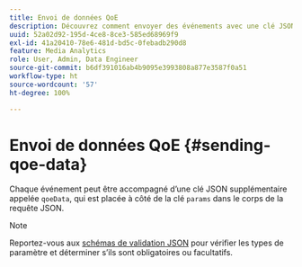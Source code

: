 ```yaml
---
title: Envoi de données QoE
description: Découvrez comment envoyer des événements avec une clé JSON qoeData.
uuid: 52a02d92-195d-4ce8-8ce3-585ed68969f9
exl-id: 41a20410-78e6-481d-bd5c-0febadb290d8
feature: Media Analytics
role: User, Admin, Data Engineer
source-git-commit: b6df391016ab4b9095e3993808a877e3587f0a51
workflow-type: ht
source-wordcount: '57'
ht-degree: 100%

---
```


# Envoi de données QoE {#sending-qoe-data}

Chaque événement peut être accompagné d’une clé JSON supplémentaire appelée `qoeData`, qui est placée à côté de la clé `params` dans le corps de la requête JSON.

>[!NOTE]
>
>Reportez-vous aux [schémas de validation JSON](/help/media-collection-api/mc-api-impl/mc-api-validate-reqs.md) pour vérifier les types de paramètre et déterminer s’ils sont obligatoires ou facultatifs.
